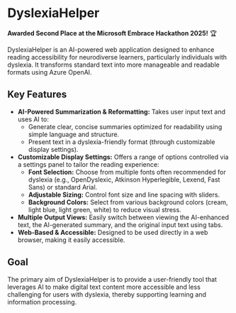 # DyslexiaHelper

**Awarded Second Place at the Microsoft Embrace Hackathon 2025!** 🏆

DyslexiaHelper is an AI-powered web application designed to enhance reading accessibility for neurodiverse learners, particularly individuals with dyslexia. It transforms standard text into more manageable and readable formats using Azure OpenAI.

## Key Features

* **AI-Powered Summarization & Reformatting:** Takes user input text and uses AI to:
    * Generate clear, concise summaries optimized for readability using simple language and structure.
    * Present text in a dyslexia-friendly format (through customizable display settings).
* **Customizable Display Settings:** Offers a range of options controlled via a settings panel to tailor the reading experience:
    * **Font Selection:** Choose from multiple fonts often recommended for dyslexia (e.g., OpenDyslexic, Atkinson Hyperlegible, Lexend, Fast Sans) or standard Arial.
    * **Adjustable Sizing:** Control font size and line spacing with sliders.
    * **Background Colors:** Select from various background colors (cream, light blue, light green, white) to reduce visual stress.
* **Multiple Output Views:** Easily switch between viewing the AI-enhanced text, the AI-generated summary, and the original input text using tabs.
* **Web-Based & Accessible:** Designed to be used directly in a web browser, making it easily accessible.

## Goal

The primary aim of DyslexiaHelper is to provide a user-friendly tool that leverages AI to make digital text content more accessible and less challenging for users with dyslexia, thereby supporting learning and information processing.

